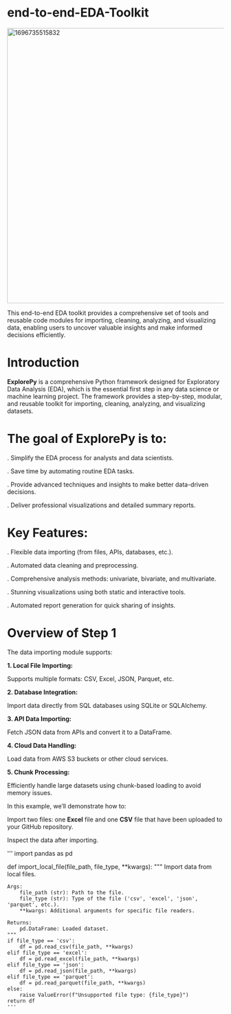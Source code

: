 # end-to-end-EDA-Toolkit

<img width="640" alt="1696735515832" src="https://github.com/user-attachments/assets/9e6c335e-626a-48ef-83de-0346b9cccf7c" />

This end-to-end EDA toolkit provides a comprehensive set of tools and reusable code modules for importing, cleaning, analyzing, and visualizing data, enabling users to uncover valuable insights and make informed decisions efficiently.



# Introduction
**ExplorePy** is a comprehensive Python framework designed for Exploratory Data Analysis (EDA), which is the essential first step in any data science or machine learning project. The framework provides a step-by-step, modular, and reusable toolkit for importing, cleaning, analyzing, and visualizing datasets.


# The goal of ExplorePy is to:

. Simplify the EDA process for analysts and data scientists.

. Save time by automating routine EDA tasks.

. Provide advanced techniques and insights to make better data-driven decisions.

. Deliver professional visualizations and detailed summary reports.



# Key Features:

. Flexible data importing (from files, APIs, databases, etc.).

. Automated data cleaning and preprocessing.

. Comprehensive analysis methods: univariate, bivariate, and multivariate.

. Stunning visualizations using both static and interactive tools.

. Automated report generation for quick sharing of insights.


# Overview of Step 1

The data importing module supports:

**1. Local File Importing:**
   
Supports multiple formats: CSV, Excel, JSON, Parquet, etc.
 

**2. Database Integration:**
   
Import data directly from SQL databases using SQLite or SQLAlchemy.
 

**3. API Data Importing:**
   
Fetch JSON data from APIs and convert it to a DataFrame.
 

**4. Cloud Data Handling:**
   
Load data from AWS S3 buckets or other cloud services.
 

**5. Chunk Processing:**
   
Efficiently handle large datasets using chunk-based loading to avoid memory issues.
 

In this example, we’ll demonstrate how to:

Import two files: one **Excel** file and one **CSV** file that have been uploaded to your GitHub repository.

Inspect the data after importing.



'''
import pandas as pd

def import_local_file(file_path, file_type, **kwargs):
    """
    Import data from local files.
    
    Args:
        file_path (str): Path to the file.
        file_type (str): Type of the file ('csv', 'excel', 'json', 'parquet', etc.).
        **kwargs: Additional arguments for specific file readers.
        
    Returns:
        pd.DataFrame: Loaded dataset.
    """
    if file_type == 'csv':
        df = pd.read_csv(file_path, **kwargs)
    elif file_type == 'excel':
        df = pd.read_excel(file_path, **kwargs)
    elif file_type == 'json':
        df = pd.read_json(file_path, **kwargs)
    elif file_type == 'parquet':
        df = pd.read_parquet(file_path, **kwargs)
    else:
        raise ValueError(f"Unsupported file type: {file_type}")
    return df
    '''
